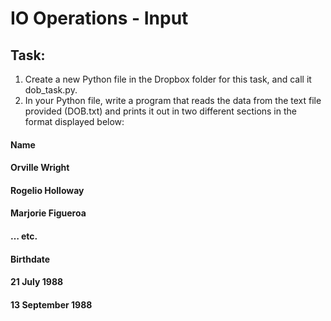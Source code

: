 # IO Operations - Input

## Task: 
1. Create a new Python file in the Dropbox folder for this task, and call it
dob_task.py.
2. In your Python file, write a program that reads the data from the text file
provided (DOB.txt) and prints it out in two different sections in the format
displayed below:

#### **Name**
#### Orville Wright
#### Rogelio Holloway
#### Marjorie Figueroa
#### … etc.

#### **Birthdate**
#### 21 July 1988
#### 13 September 1988